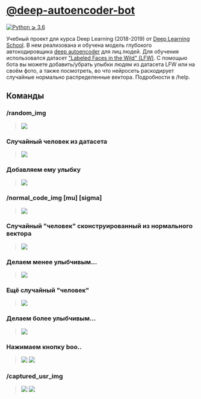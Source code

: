 # [@deep-autoencoder-bot](https://t.me/deep_autoencoder_bot)

[![Python ⩾ 3.6](https://img.shields.io/badge/Python-⩾3.6-blue.svg?longCache=true)]()

Учебный проект для курса Deep Learning (2018-2019) от [Deep Learning School](https://github.com/DLSchool/dlschool/). В нем реализована и обучена модель глубокого автокодировщика [deep autoencoder](https://towardsdatascience.com/applied-deep-learning-part-3-autoencoders-1c083af4d798) для лиц людей. Для обучения использовался датасет ["Labeled Faces in the Wild" (LFW)](http://vis-www.cs.umass.edu/lfw/). С помощью бота вы можете добавить/убрать улыбки людям из датасета LFW или на своём фото, а также посмотреть, во что нейросеть раскодирует случайные нормально распределенные вектора. Подробности в /help.

## Команды
### /random_img
> ![](.github/random_img_0.jpeg)
### Cлучайный человек из датасета
> ![](.github/random_img_1.jpeg)
### Добавляем ему улыбку
> ![](.github/random_img_2.jpeg)

### /normal_code_img [mu] [sigma]
> ![](.github/normal_code_0.jpeg)
### Cлучайный "человек" сконструированный из нормального вектора
> ![](.github/normal_code_1.jpeg)
### Делаем менее улыбчивым...
> ![](.github/normal_code_2.jpeg)
### Ещё случайный "человек"
> ![](.github/normal_code_3.jpeg)
### Делаем более улыбчивым...
> ![](.github/normal_code_4.jpeg)
### Нажимаем кнопку boo..
> ![](.github/boo_0.jpeg)
> ![](.github/boo_1.jpeg)

### /captured_usr_img
> ![](.github/capture_img_0.jpeg)
> ![](.github/capture_img_1.jpeg)
